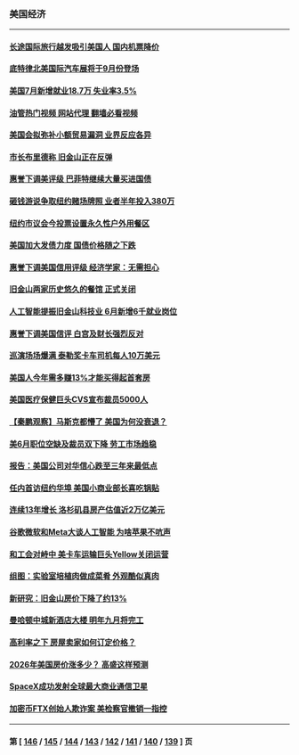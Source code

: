 ### 美国经济
---
#### [长途国际旅行越发吸引美国人 国内机票降价](../../pages/ncid1078158/n14048207.md?08050445) 
#### [底特律北美国际汽车展将于9月份登场](../../pages/ncid1078158/n14048174.md?08050445) 
#### [美国7月新增就业18.7万 失业率3.5%](../../pages/ncid1078158/n14048138.md?08050445) 
#### [油管热门视频 网站代理 翻墙必看视频](http://138.2.39.72:81/youtube.html?epic-marker?08050445)
#### [美国会拟弥补小额贸易漏洞 业界反应各异](../../pages/ncid1078158/n14048082.md?08050445) 
#### [市长布里德称 旧金山正在反弹](../../pages/ncid1078158/n14047891.md?08050445) 
#### [惠誉下调美评级 巴菲特继续大量买进国债](../../pages/ncid1078158/n14047504.md?08050445) 
#### [砸钱游说争取纽约赌场牌照 业者半年投入380万](../../pages/ncid1078158/n14047076.md?08050445) 
#### [纽约市议会今投票设置永久性户外用餐区](../../pages/ncid1078158/n14047061.md?08050445) 
#### [美国加大发债力度 国债价格随之下跌](../../pages/ncid1078158/n14046763.md?08050445) 
#### [惠誉下调美国信用评级 经济学家：无需担心](../../pages/ncid1078158/n14046697.md?08050445) 
#### [旧金山两家历史悠久的餐馆 正式关闭](../../pages/ncid1078158/n14046486.md?08050445) 
#### [人工智能提振旧金山科技业 6月新增6千就业岗位](../../pages/ncid1078158/n14046453.md?08050445) 
#### [惠誉下调美国信评 白宫及财长强烈反对](../../pages/ncid1078158/n14046214.md?08050445) 
#### [巡演场场爆满 泰勒奖卡车司机每人10万美元](../../pages/ncid1078158/n14046120.md?08050445) 
#### [美国人今年需多赚13%才能买得起首套房](../../pages/ncid1078158/n14046209.md?08050445) 
#### [美国医疗保健巨头CVS宣布裁员5000人](../../pages/ncid1078158/n14046100.md?08050445) 
#### [【秦鹏观察】马斯克都懵了 美国为何没衰退？](../../pages/ncid1078158/n14046109.md?08050445) 
#### [美6月职位空缺及裁员双下降 劳工市场趋稳](../../pages/ncid1078158/n14046017.md?08050445) 
#### [报告：美国公司对华信心跌至三年来最低点](../../pages/ncid1078158/n14046008.md?08050445) 
#### [任内首访纽约华埠 美国小商业部长喜吃锅贴](../../pages/ncid1078158/n14045566.md?08050445) 
#### [连续13年增长 洛杉矶县房产估值近2万亿美元](../../pages/ncid1078158/n14045438.md?08050445) 
#### [谷歌微软和Meta大谈人工智能 为啥苹果不吭声](../../pages/ncid1078158/n14045328.md?08050445) 
#### [和工会对峙中 美卡车运输巨头Yellow关闭运营](../../pages/ncid1078158/n14045376.md?08050445) 
#### [组图：实验室培植肉做成菜肴 外观酷似真肉](../../pages/ncid1078158/n14044062.md?08050445) 
#### [新研究：旧金山房价下降了约13%](../../pages/ncid1078158/n14044991.md?08050445) 
#### [曼哈顿中城新酒店大楼 明年九月将完工](../../pages/ncid1078158/n14044856.md?08050445) 
#### [高利率之下 房屋卖家如何订定价格？](../../pages/ncid1078158/n14044923.md?08050445) 
#### [2026年美国房价涨多少？ 高盛这样预测](../../pages/ncid1078158/n14044841.md?08050445) 
#### [SpaceX成功发射全球最大商业通信卫星](../../pages/ncid1078158/n14044671.md?08050445) 
#### [加密币FTX创始人欺诈案 美检察官撤销一指控](../../pages/ncid1078158/n14043205.md?08050445) 

---
#### 第 [ [146](./146.md?08050445) / [145](./145.md?08050445) / [144](./144.md?08050445) / [143](./143.md?08050445) / [142](./142.md?08050445) / [141](./141.md?08050445) / [140](./140.md?08050445) / [139](./139.md?08050445) ] 页

